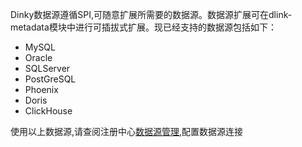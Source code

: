  Dinky数据源遵循SPI,可随意扩展所需要的数据源。数据源扩展可在dlink-metadata模块中进行可插拔式扩展。现已经支持的数据源包括如下：

   - MySQL
   - Oracle
   - SQLServer
   - PostGreSQL
   - Phoenix
   - Doris
   - ClickHouse 

使用以上数据源,请查阅注册中心[数据源管理](/zh-CN/administrator-guide/register_center/warning.md),配置数据源连接